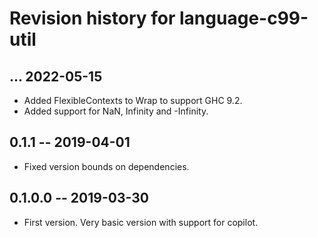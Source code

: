 # Revision history for language-c99-util

## ... 2022-05-15

* Added FlexibleContexts to Wrap to support GHC 9.2.
* Added support for NaN, Infinity and -Infinity.

## 0.1.1 -- 2019-04-01

* Fixed version bounds on dependencies.

## 0.1.0.0 -- 2019-03-30

* First version. Very basic version with support for copilot.
